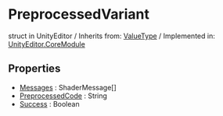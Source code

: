 # PreprocessedVariant
struct in UnityEditor
 / Inherits from: <a href="https://docs.unity3d.com/6000.0/Documentation/ScriptReference/ValueType.html">ValueType</a> / Implemented in: <a href="https://docs.unity3d.com/6000.0/Documentation/ScriptReference/UnityEditor.CoreModule.html">UnityEditor.CoreModule</a>
## Properties
- <a href="https://docs.unity3d.com/6000.0/Documentation/ScriptReference/PreprocessedVariant-Messages.html">Messages</a> : ShaderMessage[]
- <a href="https://docs.unity3d.com/6000.0/Documentation/ScriptReference/PreprocessedVariant-PreprocessedCode.html">PreprocessedCode</a> : String
- <a href="https://docs.unity3d.com/6000.0/Documentation/ScriptReference/PreprocessedVariant-Success.html">Success</a> : Boolean
